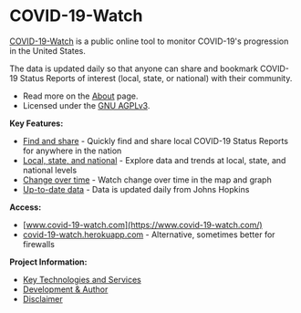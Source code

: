 
# COVID-19-Watch

[COVID-19-Watch](https://www.covid-19-watch.com) is a public online tool to monitor COVID-19's progression in the United States.

The data is updated daily so that anyone can share and bookmark COVID-19 Status Reports of interest (local, state, or national) with their community.

- Read more on the [About](https://www.covid-19-watch.com/about) page.
- Licensed under the [GNU AGPLv3](LICENSE).

**Key Features:**

- [Find and share](https://www.covid-19-watch.com/about#find-and-share) - Quickly find and share local COVID-19 Status Reports for anywhere in the nation
- [Local, state, and national](https://www.covid-19-watch.com/about#local-state-national) - Explore data and trends at local, state, and national levels
- [Change over time](https://www.covid-19-watch.com/about#change-over-time) - Watch change over time in the map and graph
- [Up-to-date data](https://www.covid-19-watch.com/about#up-to-date-data) - Data is updated daily from Johns Hopkins

**Access:**

- [www.covid-19-watch.com](https://www.covid-19-watch.com/)
- [covid-19-watch.herokuapp.com](https://covid-19-watch.herokuapp.com/) - Alternative, sometimes better for firewalls

**Project Information:**

- [Key Technologies and Services](https://www.covid-19-watch.com/about#key-technologies-services)
- [Development & Author](https://www.covid-19-watch.com/about#development-author)
- [Disclaimer](https://www.covid-19-watch.com/about#disclaimer)
